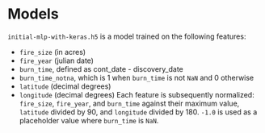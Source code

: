 # Models

`initial-mlp-with-keras.h5` is a model trained on the following features:
* `fire_size` (in acres)
* `fire_year` (julian date)
* `burn_time`, defined as cont\_date - discovery\_date
* `burn_time_notna`, which is 1 when `burn_time` is not `NaN` and 0 otherwise
* `latitude` (decimal degrees)
* `longitude` (decimal degrees)
Each feature is subsequently normalized: `fire_size`, `fire_year`, and `burn_time` against their maximum value, `latitude` divided by 90, and `longitude` divided by 180. `-1.0` is used as a placeholder value where `burn_time` is `NaN`.
